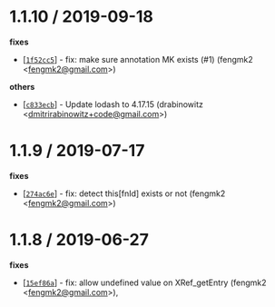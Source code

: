 
1.1.10 / 2019-09-18
==================

**fixes**
  * [[`1f52cc5`](http://github.com/yuque/pdf2json/commit/1f52cc532e19ede03d27f0c95d28af536d1215c0)] - fix: make sure annotation MK exists (#1) (fengmk2 <<fengmk2@gmail.com>>)

**others**
  * [[`c833ecb`](http://github.com/yuque/pdf2json/commit/c833ecb20ab58e12579be7975ca394fa83884469)] - Update lodash to 4.17.15 (drabinowitz <<dmitrirabinowitz+code@gmail.com>>)

1.1.9 / 2019-07-17
==================

**fixes**
  * [[`274ac6e`](http://github.com/yuque/pdf2json/commit/274ac6e5a124f15528613a9f9faa5c99139a4c21)] - fix: detect this[fnId] exists or not (fengmk2 <<fengmk2@gmail.com>>)

1.1.8 / 2019-06-27
==================

**fixes**
  * [[`15ef86a`](http://github.com/yuque/pdf2json/commit/15ef86a6c1362d3de8572259e8b787eda54e26df)] - fix: allow undefined value on XRef_getEntry (fengmk2 <<fengmk2@gmail.com>>),

